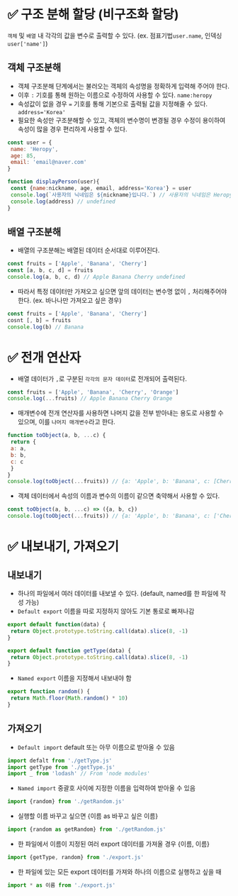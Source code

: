 # ✅ 구조 분해 할당 (비구조화 할당)
`객체` 및 `배열` 내 각각의 값을 변수로 출력할 수 있다. (ex. 점표기법`user.name`, 인덱싱`user['name']`)
## 객체 구조분해
* 객체 구조분해 단계에서는 불러오는 객체의 속성명을 정확하게 입력해 주어야 한다.
* 이후 `:` 기호를 통해 원하는 이름으로 수정하여 사용할 수 있다. `name:heropy`
* 속성값이 없을 경우 `=` 기호를 통해 기본으로 출력될 값을 지정해줄 수 있다. `address='Korea'`
* 필요한 속성만 구조분해할 수 있고, 객체의 변수명이 변경될 경우 수정이 용이하여 속성이 많을 경우 편리하게 사용할 수 있다.
```js
const user = {
 name: 'Heropy',
 age: 85,
 email: 'email@naver.com'
}
```
```js
function displayPerson(user){
 const {name:nickname, age, email, address='Korea'} = user
 console.log(`사용자의 닉네임은 ${nickname}입니다.`) // 사용자의 닉네임은 Heropy입니다.
 console.log(address) // undefined
}
```
## 배열 구조분해
* 배열의 구조분해는 배열된 데이터 순서대로 이루어진다.
```js
const fruits = ['Apple', 'Banana', 'Cherry']
const [a, b, c, d] = fruits
console.log(a, b, c, d) // Apple Banana Cherry undefined
```
* 따라서 특정 데이터만 가져오고 싶으면 앞의 데이터는 변수명 없이 `,` 처리해주어야 한다. (ex. 바나나만 가져오고 싶은 경우)
```js
const fruits = ['Apple', 'Banana', 'Cherry']
cosnt [, b] = fruits
console.log(b) // Banana
```

# ✅ 전개 연산자
* 배열 데이터가 `,`로 구분된 `각각의 문자 데이터`로 전개되어 출력된다. 
```js
const fruits = ['Apple', 'Banana', 'Cherry', 'Orange']
console.log(...fruits) // Apple Banana Cherry Orange
```
* 매개변수에 전개 연산자를 사용하면 나머지 값을 전부 받아내는 용도로 사용할 수 있으며, 이를 `나머지 매개변수`라고 한다.
```js
function toObject(a, b, ...c) {
 return {
 a: a,
 b: b,
 c: c
 }
}
console.log(toObject(...fruits)) // {a: 'Apple', b: 'Banana', c: [Cherry', 'Orange']}
```
* 객체 데이터에서 속성의 이름과 변수의 이름이 같으면 축약해서 사용할 수 있다.
```js
const toObject(a, b, ...c) => ({a, b, c})
console.log(toObject(...fruits)) // {a: 'Apple', b: 'Banana', c: ['Cherry', 'Orange']}
```

# ✅ 내보내기, 가져오기
## 내보내기
* 하나의 파일에서 여러 데이터를 내보낼 수 있다. (default, named를 한 파일에 작성 가능)
* `Default export` 이름을 따로 지정하지 않아도 기본 통로로 빠져나감
```js
export default function(data) {
 return Object.prototype.toString.call(data).slice(8, -1)
}
```
```js
export default function getType(data) {
 return Object.prototype.toString.call(data).slice(8, -1)
}
```
* `Named export` 이름을 지정해서 내보내야 함
```js
export function random() {
 return Math.floor(Math.random() * 10)
}
```
## 가져오기
* `Default import` default 또는 아무 이름으로 받아올 수 있음
```js
import defalt from './getType.js'
import getType from './getType.js'
import _ from 'lodash' // From 'node modules'
```
* `Named import` 중괄호 사이에 지정한 이름을 입력하여 받아올 수 있음
```js
import {random} from './getRandom.js'
```
* 실행할 이름 바꾸고 싶으면 {이름 as 바꾸고 싶은 이름}
```js
import {random as getRandom} from './getRandom.js'
```
* 한 파일에서 이름이 지정된 여러 export 데이터를 가져올 경우 {이름, 이름}
 ```js
import {getType, random} from './export.js'
```
* 한 파일에 있는 모든 export 데이터를 가져와 하나의 이름으로 실행하고 싶을 때
```js
import * as 이름 from './export.js'
```
